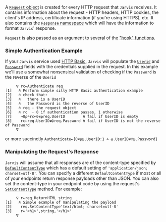 A [`Request` object](./request.md) is created for every HTTP request that `Jarvis` receives. It contains information about the request - HTTP headers, HTTP cookies, the client's IP address, certificate information (if you're using HTTPS), etc. It also contains the [`Response` namespace](./request.md#response-namespace) which will have the information to format `Jarvis`' response.

`Request` is also passed as an argument to several of the ["hook" functions](./settings-hooks.md).

### Simple Authentication Example

If your `Jarvis` service used [HTTP Basic](./security.md#httpbasicauthentication), `Jarvis` will populate the [`Userid`](./request.md#userid) and [`Password`](./request.md#password) fields with the credentials supplied in the request. In this example we'll use a somewhat nonsensical validation of checking if the `Password` is the reverse of the `Userid`
```
     ∇ rc←Authenticate req
[1]   ⍝ Perform simple silly HTTP Basic authentication example
[2]   ⍝ check that:
[3]   ⍝   there is a UserID
[4]   ⍝   the Password is the reverse of UserID
[5]   ⍝ req - the request object
[6]   ⍝ rc  - 0 if authentication passes, 1 otherwise
[7]    →0⍴⍨rc←0∊⍴req.UserID        ⍝ fail if UserID is empty
[8]    rc←req.UserID≢⌽req.Password ⍝ fail if UserID is not the reverse of Password
     ∇
```
or more succinctly `Authenticate←{0∊⍴⍵.UserID:1 ⋄ ⍵.UserID≢⌽⍵.Password}`

### Manipulating the Request's Response

`Jarvis` will assume that all responses are of the content-type specified by [`DefaultContentType`](./settings-operational.md#defaultcontenttype) which has a default setting of `'application/json; charset=utf-8'`. You can specify a different `DefaultContentType` if most or all of your endpoints return response payloads other than JSON. You can also set the content-type in your endpoint code by using the request's [`SetContentType`](./request.md#setcontenttype) method. For example:

```
     ∇ r←req ReturnHTML string
[1]   ⍝ Simple example of manipulating the payload
[2]    req.SetContentType'text/html; charset=utf-8'
[3]    r←'<h1>',string,'</h1>'
     ∇
```

       